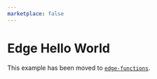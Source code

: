 ```yaml
---
marketplace: false
---
```


# Edge Hello World

This example has been moved to [`edge-functions`](/edge-functions/hello-world).
